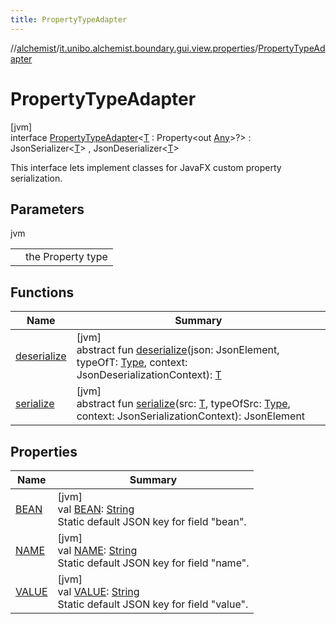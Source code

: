 ```yaml
---
title: PropertyTypeAdapter
---
```

//[alchemist](../../../index.html)/[it.unibo.alchemist.boundary.gui.view.properties](../index.html)/[PropertyTypeAdapter](index.html)



# PropertyTypeAdapter



[jvm]\
interface [PropertyTypeAdapter](index.html)<[T](index.html) : Property<out [Any](https://kotlinlang.org/api/latest/jvm/stdlib/kotlin/-any/index.html)>?> : JsonSerializer<[T](../../it.unibo.alchemist.boundary.monitor/-f-x-step-monitor/index.html)> , JsonDeserializer<[T](../../it.unibo.alchemist.boundary.monitor/-f-x-step-monitor/index.html)> 

This interface lets implement classes for JavaFX custom property serialization.



## Parameters


jvm

| | |
|---|---|
| <T> | the Property type |



## Functions


| Name | Summary |
|---|---|
| [deserialize](deserialize.html) | [jvm]<br>abstract fun [deserialize](deserialize.html)(json: JsonElement, typeOfT: [Type](https://docs.oracle.com/javase/8/docs/api/java/lang/reflect/Type.html), context: JsonDeserializationContext): [T](../../it.unibo.alchemist.boundary.monitor/-f-x-step-monitor/index.html) |
| [serialize](serialize.html) | [jvm]<br>abstract fun [serialize](serialize.html)(src: [T](../../it.unibo.alchemist.boundary.monitor/-f-x-step-monitor/index.html), typeOfSrc: [Type](https://docs.oracle.com/javase/8/docs/api/java/lang/reflect/Type.html), context: JsonSerializationContext): JsonElement |


## Properties


| Name | Summary |
|---|---|
| [BEAN](-b-e-a-n.html) | [jvm]<br>val [BEAN](-b-e-a-n.html): [String](https://docs.oracle.com/javase/8/docs/api/java/lang/String.html)<br>Static default JSON key for field "bean". |
| [NAME](-n-a-m-e.html) | [jvm]<br>val [NAME](-n-a-m-e.html): [String](https://docs.oracle.com/javase/8/docs/api/java/lang/String.html)<br>Static default JSON key for field "name". |
| [VALUE](-v-a-l-u-e.html) | [jvm]<br>val [VALUE](-v-a-l-u-e.html): [String](https://docs.oracle.com/javase/8/docs/api/java/lang/String.html)<br>Static default JSON key for field "value". |


